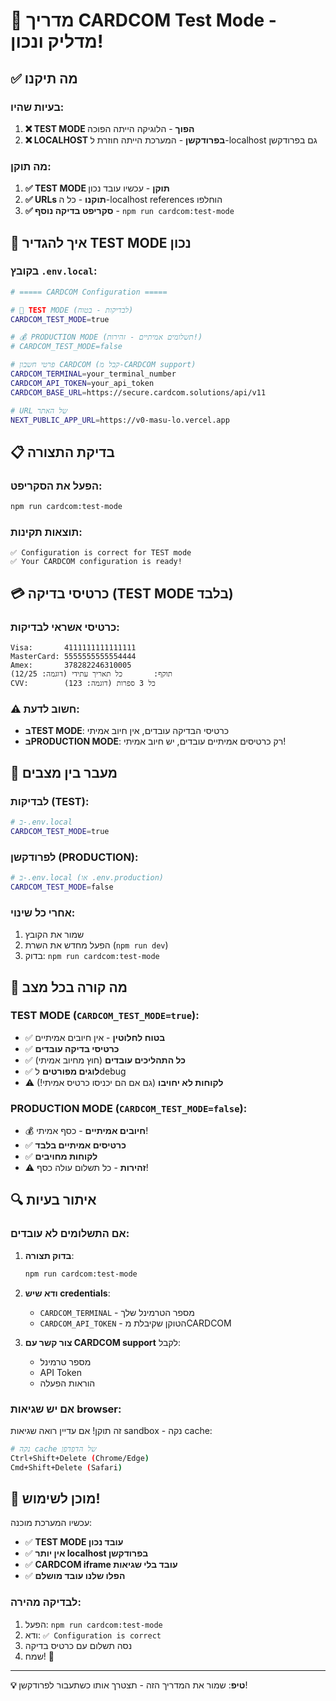 # 🏦 מדריך CARDCOM Test Mode - מדליק ונכון!

## ✅ מה תיקנו

### בעיות שהיו:
1. **❌ TEST MODE הפוך** - הלוגיקה הייתה הפוכה
2. **❌ LOCALHOST בפרודקשן** - המערכת הייתה חוזרת ל-localhost גם בפרודקשן

### מה תוקן:
1. **✅ TEST MODE תוקן** - עכשיו עובד נכון
2. **✅ URLs תוקנו** - כל ה-localhost references הוחלפו
3. **✅ סקריפט בדיקה נוסף** - `npm run cardcom:test-mode`

## 🔧 איך להגדיר TEST MODE נכון

### בקובץ `.env.local`:

```bash
# ===== CARDCOM Configuration =====

# 🧪 TEST MODE (לבדיקות - בטוח)
CARDCOM_TEST_MODE=true

# 💰 PRODUCTION MODE (תשלומים אמיתיים - זהירות!)
# CARDCOM_TEST_MODE=false

# פרטי חשבון CARDCOM (קבל מ-CARDCOM support)
CARDCOM_TERMINAL=your_terminal_number
CARDCOM_API_TOKEN=your_api_token
CARDCOM_BASE_URL=https://secure.cardcom.solutions/api/v11

# URL של האתר
NEXT_PUBLIC_APP_URL=https://v0-masu-lo.vercel.app
```

## 📋 בדיקת התצורה

### הפעל את הסקריפט:
```bash
npm run cardcom:test-mode
```

### תוצאות תקינות:
```
✅ Configuration is correct for TEST mode
✅ Your CARDCOM configuration is ready!
```

## 💳 כרטיסי בדיקה (TEST MODE בלבד)

### כרטיסי אשראי לבדיקות:
```
Visa:       4111111111111111
MasterCard: 5555555555554444  
Amex:       378282246310005
תוקף:       כל תאריך עתידי (דוגמה: 12/25)
CVV:        כל 3 ספרות (דוגמה: 123)
```

### ⚠️ חשוב לדעת:
- **בTEST MODE**: כרטיסי הבדיקה עובדים, אין חיוב אמיתי
- **בPRODUCTION MODE**: רק כרטיסים אמיתיים עובדים, יש חיוב אמיתי!

## 🔄 מעבר בין מצבים

### לבדיקות (TEST):
```bash
# ב-.env.local
CARDCOM_TEST_MODE=true
```

### לפרודקשן (PRODUCTION):
```bash  
# ב-.env.local (או .env.production)
CARDCOM_TEST_MODE=false
```

### אחרי כל שינוי:
1. שמור את הקובץ
2. הפעל מחדש את השרת (`npm run dev`)
3. בדוק: `npm run cardcom:test-mode`

## 🎯 מה קורה בכל מצב

### TEST MODE (`CARDCOM_TEST_MODE=true`):
- ✅ **בטוח לחלוטין** - אין חיובים אמיתיים
- ✅ **כרטיסי בדיקה עובדים** 
- ✅ **כל התהליכים עובדים** (חוץ מחיוב אמיתי)
- ✅ **לוגים מפורטים** לdebug
- ⚠️ **לקוחות לא יחויבו** (גם אם הם יכניסו כרטיס אמיתי!)

### PRODUCTION MODE (`CARDCOM_TEST_MODE=false`):
- 💰 **חיובים אמיתיים** - כסף אמיתי!
- ✅ **כרטיסים אמיתיים בלבד**
- ✅ **לקוחות מחויבים**
- ⚠️ **זהירות** - כל תשלום עולה כסף!

## 🔍 איתור בעיות

### אם התשלומים לא עובדים:

1. **בדוק תצורה**:
   ```bash
   npm run cardcom:test-mode
   ```

2. **ודא שיש credentials**:
   - `CARDCOM_TERMINAL` - מספר הטרמינל שלך
   - `CARDCOM_API_TOKEN` - הטוקן שקיבלת מCARDCOM

3. **צור קשר עם CARDCOM support** לקבל:
   - מספר טרמינל
   - API Token
   - הוראות הפעלה

### אם יש שגיאות browser:

זה תוקן! אם עדיין רואה שגיאות sandbox - נקה cache:
```bash
# נקה cache של הדפדפן
Ctrl+Shift+Delete (Chrome/Edge)
Cmd+Shift+Delete (Safari)
```

## 🚀 מוכן לשימוש!

עכשיו המערכת מוכנה:
- ✅ **TEST MODE עובד נכון**
- ✅ **אין יותר localhost בפרודקשן** 
- ✅ **CARDCOM iframe עובד בלי שגיאות**
- ✅ **הפלו שלנו עובד מושלם**

### לבדיקה מהירה:
1. הפעל: `npm run cardcom:test-mode`  
2. ודא: `✅ Configuration is correct`
3. נסה תשלום עם כרטיס בדיקה
4. שמח! 🎉

---

**💡 טיפ**: שמור את המדריך הזה - תצטרך אותו כשתעבור לפרודקשן! 